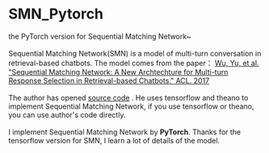 # SMN_Pytorch

the PyTorch version for Sequential Matching Network~
<br>
<br>Sequential Matching Network(SMN) is a model of multi-turn conversation in retrieval-based chatbots. The model comes from the paper：
[Wu, Yu, et al. "Sequential Matching Network: A New Archtechture for Multi-turn Response Selection in Retrieval-based Chatbots." ACL. 2017](https://arxiv.org/pdf/1612.01627v2.pdf)
<br>
<br>The author has opened [source code](https://github.com/MarkWuNLP/MultiTurnResponseSelection) .
He uses tensorflow and theano to implement Sequential Matching Network, if you use tensorflow or theano, 
you can use author's code directly.
<br>
<br>I implement Sequential Matching Network by **PyTorch**. 
Thanks for the tensorflow version for SMN, I learn a lot of details of the model.






